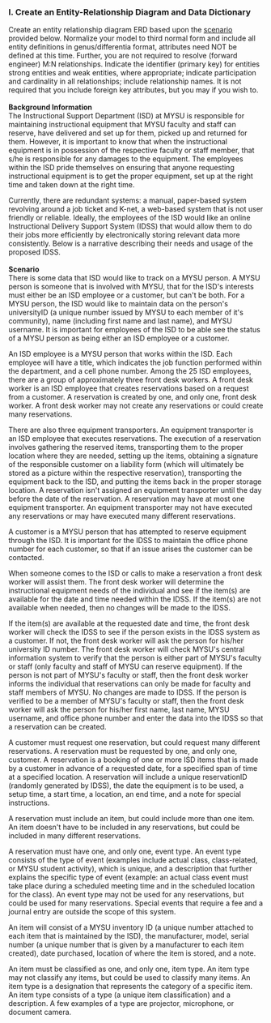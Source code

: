 ### I. Create an Entity-Relationship Diagram and Data Dictionary
Create an entity relationship diagram ERD based upon the <u>scenario</u> provided below. Normalize your model to third normal form and include all entity definitions in genus/differentia format, attributes need NOT be defined at this time. Further, you are not required to resolve (forward engineer) M:N relationships. Indicate the identifier (primary key) for entities strong entities and weak entities, where appropriate; indicate participation and cardinality in all relationships; include relationship names. It is not required that you include foreign key attributes, but you may if you wish to.
<br/><br/>
<b>Background Information</b><br/>
The Instructional Support Department (ISD) at MYSU is responsible for maintaining instructional
equipment that MYSU faculty and staff can reserve, have delivered and set up for them, picked up and
returned for them. However, it is important to know that when the instructional equipment is in
possession of the respective faculty or staff member, that s/he is responsible for any damages to the
equipment. The employees within the ISD pride themselves on ensuring that anyone requesting
instructional equipment is to get the proper equipment, set up at the right time and taken down at the right time.

Currently, there are redundant systems: a manual, paper-based system revolving around a job ticket
and K-net, a web-based system that is not user friendly or reliable. Ideally, the employees of the ISD would like an online Instructional Delivery Support System (IDSS) that would allow them to do their jobs more efficiently by electronically storing relevant data more consistently. Below is a narrative describing their needs and usage of the proposed IDSS.
<br/><br/>
<b>Scenario</b><br/>
There is some data that ISD would like to track on a MYSU person. A MYSU person is someone that is
involved with MYSU, that for the ISD's interests must either be an ISD employee or a customer, but
can't be both. For a MYSU person, the ISD would like to maintain data on the person's universityID (a
unique number issued by MYSU to each member of it's community), name (including first name and
last name), and MYSU username. It is important for employees of the ISD to be able see the status of a MYSU person as being either an ISD employee or a customer.

An ISD employee is a MYSU person that works within the ISD. Each employee will have a title, which
indicates the job function performed within the department, and a cell phone number. Among the 25
ISD employees, there are a group of approximately three front desk workers. A front desk worker is an
ISD employee that creates reservations based on a request from a customer. A reservation is created by one, and only one, front desk worker. A front desk worker may not create any reservations or could
create many reservations.

There are also three equipment transporters. An equipment transporter is an ISD employee that
executes reservations. The execution of a reservation involves gathering the reserved items,
transporting them to the proper location where they are needed, setting up the items, obtaining a
signature of the responsible customer on a liability form (which will ultimately be stored as a picture within the respective reservation), transporting the equipment back to the ISD, and putting the items back in the proper storage location. A reservation isn't assigned an equipment transporter until the day before the date of the reservation. A reservation may have at most one equipment transporter. An equipment transporter may not have executed any reservations or may have executed many different reservations.

A customer is a MYSU person that has attempted to reserve equipment through the ISD. It is important
for the IDSS to maintain the office phone number for each customer, so that if an issue arises the
customer can be contacted.

When someone comes to the ISD or calls to make a reservation a front desk worker will assist them.
The front desk worker will determine the instructional equipment needs of the individual and see if the item(s) are available for the date and time needed within the IDSS. If the item(s) are not available when needed, then no changes will be made to the IDSS.

If the item(s) are available at the requested date and time, the front desk worker will check the IDSS to see if the person exists in the IDSS system as a customer. If not, the front desk worker will ask the person for his/her university ID number. The front desk worker will check MYSU's central information system to verify that the person is either part of MYSU's faculty or staff (only faculty and staff of MYSU can reserve equipment). If the person is not part of MYSU's faculty or staff, then the front desk worker informs the individual that reservations can only be made for faculty and staff members of MYSU. No changes are made to IDSS. If the person is verified to be a member of MYSU's faculty or staff, then the front desk worker will ask the person for his/her first name, last name, MYSU username, and office phone number and enter the data into the IDSS so that a reservation can be created.

A customer must request one reservation, but could request many different reservations. A reservation
must be requested by one, and only one, customer. A reservation is a booking of one or more ISD items
that is made by a customer in advance of a requested date, for a specified span of time at a specified location. A reservation will include a unique reservationID (randomly generated by IDSS), the date the equipment is to be used, a setup time, a start time, a location, an end time, and a note for special instructions.

A reservation must include an item, but could include more than one item. An item doesn't have to be
included in any reservations, but could be included in many different reservations.

A reservation must have one, and only one, event type. An event type consists of the type of event
(examples include actual class, class-related, or MYSU student activity), which is unique, and a
description that further explains the specific type of event (example: an actual class event must take place during a scheduled meeting time and in the scheduled location for the class). An event type may not be used for any reservations, but could be used for many reservations. Special events that require a fee and a journal entry are outside the scope of this system.

An item will consist of a MYSU inventory ID (a unique number attached to each item that is maintained
by the ISD), the manufacturer, model, serial number (a unique number that is given by a manufacturer
to each item created), date purchased, location of where the item is stored, and a note.

An item must be classified as one, and only one, item type. An item type may not classify any items, but could be used to classify many items. An item type is a designation that represents the category of a specific item. An item type consists of a type (a unique item classification) and a description. A few examples of a type are projector, microphone, or document camera.
